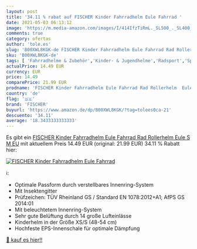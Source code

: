 ```yaml
---
layout: post
title: '34.11 % rabat auf FISCHER Kinder Fahrradhelm Eule Fahrrad '
date: 2021-05-03 06:13:12
image: 'https://m.media-amazon.com/images/I/414IfzTiRmL._SL500_._SL400_.jpg'
comments: true
category: ofertas
author: 'tole.es'
slug: 'B00XWL8KGK-de FISCHER Kinder Fahrradhelm Eule Fahrrad Rad Rollerhelm...'
sku: 'B00XWL8KGK-de'
tags: [ 'Fahrradhelme & Zubehör','Kinder- & Jugendhelme','Radsport','Sport','Sport & Freizeit','Sportausrüstung & -bekleidung','fischer', ]
actualPrice: 14.49 EUR
currency: EUR
price: 14.49
comparePrice: 21.99 EUR
prodname: 'FISCHER Kinder Fahrradhelm Eule Fahrrad Rad Rollerhelm  Eule  S M EU'
country: 'de'
flag: '🇩🇪'
brand: 'FISCHER'
buyurl: 'https://www.amazon.de/dp/B00XWL8KGK/?tag=tolees0ca-21'
descuento: '34.11'
average: '18.3433333333333'
---
```


Es gibt ein [FISCHER Kinder Fahrradhelm Eule Fahrrad Rad Rollerhelm  Eule  S M EU](https://www.amazon.de/dp/B00XWL8KGK/?tag=tolees0ca-21) mit aktuellem Preis 14.49 EUR (original: 21.99 EUR) 34.11 % Rabatt hier:

[![FISCHER Kinder Fahrradhelm Eule Fahrrad ](https://m.media-amazon.com/images/I/414IfzTiRmL._SL500_._SL400_.jpg)](https://www.amazon.de/dp/B00XWL8KGK/?tag=tolees0ca-21)

ℹ️:

- Optimale Passform durch verstellbares Innenring-System
- Mit Insektengitter
- Prüfzeichen: TÜV Rheinland GS / Standard EN 1078:2012+A1; AfPS GS 2014:01
- Mit beleuchtetem Innenring-System
- Sehr gute Belüftung durch 14 große Lufteinlässe
- Kinderhelm in der Größe XS/S (48-54 cm)
- Hochfeste EPS-Innenschale für optimale Dämpfung

[🛒 kauf es hier!!](https://www.amazon.de/dp/B00XWL8KGK/?tag=tolees0ca-21)
